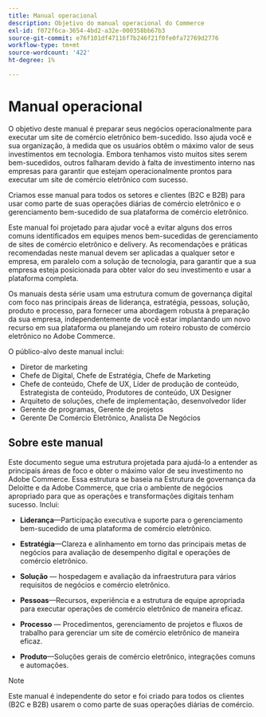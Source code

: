 ```yaml
---
title: Manual operacional
description: Objetivo do manual operacional do Commerce
exl-id: f072f6ca-3654-4bd2-a32e-000358bb67b3
source-git-commit: e76f101df47116f7b246f21f0fe0fa72769d2776
workflow-type: tm+mt
source-wordcount: '422'
ht-degree: 1%

---
```


# Manual operacional

O objetivo deste manual é preparar seus negócios operacionalmente para executar um site de comércio eletrônico bem-sucedido. Isso ajuda você e sua organização, à medida que os usuários obtêm o máximo valor de seus investimentos em tecnologia. Embora tenhamos visto muitos sites serem bem-sucedidos, outros falharam devido à falta de investimento interno nas empresas para garantir que estejam operacionalmente prontos para executar um site de comércio eletrônico com sucesso.

Criamos esse manual para todos os setores e clientes (B2C e B2B) para usar como parte de suas operações diárias de comércio eletrônico e o gerenciamento bem-sucedido de sua plataforma de comércio eletrônico.

Este manual foi projetado para ajudar você a evitar alguns dos erros comuns identificados em equipes menos bem-sucedidas de gerenciamento de sites de comércio eletrônico e delivery. As recomendações e práticas recomendadas neste manual devem ser aplicadas a qualquer setor e empresa, em paralelo com a solução de tecnologia, para garantir que a sua empresa esteja posicionada para obter valor do seu investimento e usar a plataforma completa.

Os manuais desta série usam uma estrutura comum de governança digital com foco nas principais áreas de liderança, estratégia, pessoas, solução, produto e processo, para fornecer uma abordagem robusta à preparação da sua empresa, independentemente de você estar implantando um novo recurso em sua plataforma ou planejando um roteiro robusto de comércio eletrônico no Adobe Commerce.

O público-alvo deste manual inclui:

- Diretor de marketing
- Chefe de Digital, Chefe de Estratégia, Chefe de Marketing
- Chefe de conteúdo, Chefe de UX, Líder de produção de conteúdo, Estrategista de conteúdo, Produtores de conteúdo, UX Designer
- Arquiteto de soluções, chefe de implementação, desenvolvedor líder
- Gerente de programas, Gerente de projetos
- Gerente De Comércio Eletrônico, Analista De Negócios

## Sobre este manual

Este documento segue uma estrutura projetada para ajudá-lo a entender as principais áreas de foco e obter o máximo valor de seu investimento no Adobe Commerce. Essa estrutura se baseia na Estrutura de governança da Deloitte e da Adobe Commerce, que cria o ambiente de negócios apropriado para que as operações e transformações digitais tenham sucesso. Inclui:

- **Liderança**—Participação executiva e suporte para o gerenciamento bem-sucedido de uma plataforma de comércio eletrônico.

- **Estratégia**—Clareza e alinhamento em torno das principais metas de negócios para avaliação de desempenho digital e operações de comércio eletrônico.

- **Solução** — hospedagem e avaliação da infraestrutura para vários requisitos de negócios e comércio eletrônico.

- **Pessoas**—Recursos, experiência e a estrutura de equipe apropriada para executar operações de comércio eletrônico de maneira eficaz.

- **Processo** — Procedimentos, gerenciamento de projetos e fluxos de trabalho para gerenciar um site de comércio eletrônico de maneira eficaz.

- **Produto**—Soluções gerais de comércio eletrônico, integrações comuns e automações.

>[!NOTE]
>
>Este manual é independente do setor e foi criado para todos os clientes (B2C e B2B) usarem o como parte de suas operações diárias de comércio.
